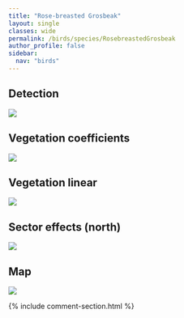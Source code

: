 ```yaml
---
title: "Rose-breasted Grosbeak"
layout: single
classes: wide
permalink: /birds/species/RosebreastedGrosbeak
author_profile: false
sidebar:
  nav: "birds"
---
```



<h2>Detection</h2>

<a href="https://beallen.github.io/DevelopmentWebsite/assets/images/birds/RosebreastedGrosbeak/det.jpg">
<img src="https://beallen.github.io/DevelopmentWebsite/assets/images/birds/RosebreastedGrosbeak/det.jpg">
</a>

<h2>Vegetation coefficients</h2>

<a href="https://beallen.github.io/DevelopmentWebsite/assets/images/birds/RosebreastedGrosbeak/veghf.jpg">
<img src="https://beallen.github.io/DevelopmentWebsite/assets/images/birds/RosebreastedGrosbeak/veghf.jpg">
</a>

<h2>Vegetation linear</h2>

<a href="https://beallen.github.io/DevelopmentWebsite/assets/images/birds/RosebreastedGrosbeak/lin-north.jpg">
<img src="https://beallen.github.io/DevelopmentWebsite/assets/images/birds/RosebreastedGrosbeak/lin-north.jpg">
</a>

<h2>Sector effects (north)</h2>

<a href="https://beallen.github.io/DevelopmentWebsite/assets/images/birds/RosebreastedGrosbeak/sector-north.jpg">
<img src="https://beallen.github.io/DevelopmentWebsite/assets/images/birds/RosebreastedGrosbeak/sector-north.jpg">
</a>

<h2>Map</h2>

<a href="https://beallen.github.io/DevelopmentWebsite/assets/images/birds/RosebreastedGrosbeak/map.jpg">
<img src="https://beallen.github.io/DevelopmentWebsite/assets/images/birds/RosebreastedGrosbeak/map.jpg">
</a>

{% include comment-section.html %}
